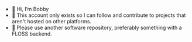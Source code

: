 - 👋 Hi, I’m Bobby
- 👀 This account only exists so I can follow and contribute to projects that aren't hosted on other platforms.
- 💞️ Please use another software repository, preferably something with a FLOSS backend.
